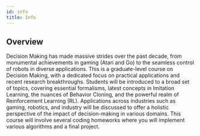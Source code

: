 ```yaml
---
id: info
title: Info
---
```


## Overview
Decision Making has made massive strides over the past decade, from monumental achievements in gaming (Atari and Go) to the seamless control of robots in diverse applications. This is a graduate-level course on Decision Making, with a dedicated focus on practical applications and recent research breakthroughs. Students will be introduced to a broad set of topics, covering essential formalisms, latest concepts in Imitation Learning, the nuances of Behavior Cloning, and the powerful realm of Reinforcement Learning (RL). Applications across industries such as gaming, robotics, and industry will be discussed to offer a holistic perspective of the impact of decision-making in various domains. This course will involve several coding homeworks where you will implement various algorithms and a final project.

